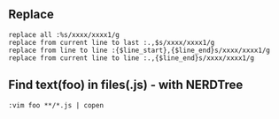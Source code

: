 ## Replace
```
replace all :%s/xxxx/xxxx1/g
replace from current line to last :.,$s/xxxx/xxxx1/g
replace from line to line :{$line_start},{$line_end}s/xxxx/xxxx1/g
replace from current line to line :.,{$line_end}s/xxxx/xxxx1/g
```

## Find text(foo) in files(.js) - with NERDTree
```
:vim foo **/*.js | copen
```

